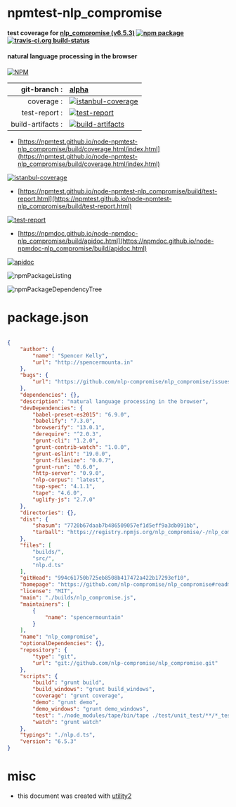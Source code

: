 # npmtest-nlp_compromise

#### test coverage for  [nlp_compromise (v6.5.3)](https://github.com/nlp-compromise/nlp_compromise#readme)  [![npm package](https://img.shields.io/npm/v/npmtest-nlp_compromise.svg?style=flat-square)](https://www.npmjs.org/package/npmtest-nlp_compromise) [![travis-ci.org build-status](https://api.travis-ci.org/npmtest/node-npmtest-nlp_compromise.svg)](https://travis-ci.org/npmtest/node-npmtest-nlp_compromise)

#### natural language processing in the browser

[![NPM](https://nodei.co/npm/nlp_compromise.png?downloads=true&downloadRank=true&stars=true)](https://www.npmjs.com/package/nlp_compromise)

| git-branch : | [alpha](https://github.com/npmtest/node-npmtest-nlp_compromise/tree/alpha)|
|--:|:--|
| coverage : | [![istanbul-coverage](https://npmtest.github.io/node-npmtest-nlp_compromise/build/coverage.badge.svg)](https://npmtest.github.io/node-npmtest-nlp_compromise/build/coverage.html/index.html)|
| test-report : | [![test-report](https://npmtest.github.io/node-npmtest-nlp_compromise/build/test-report.badge.svg)](https://npmtest.github.io/node-npmtest-nlp_compromise/build/test-report.html)|
| build-artifacts : | [![build-artifacts](https://npmtest.github.io/node-npmtest-nlp_compromise/glyphicons_144_folder_open.png)](https://github.com/npmtest/node-npmtest-nlp_compromise/tree/gh-pages/build)|

- [https://npmtest.github.io/node-npmtest-nlp_compromise/build/coverage.html/index.html](https://npmtest.github.io/node-npmtest-nlp_compromise/build/coverage.html/index.html)

[![istanbul-coverage](https://npmtest.github.io/node-npmtest-nlp_compromise/build/screenCapture.buildCi.browser.%252Ftmp%252Fbuild%252Fcoverage.lib.html.png)](https://npmtest.github.io/node-npmtest-nlp_compromise/build/coverage.html/index.html)

- [https://npmtest.github.io/node-npmtest-nlp_compromise/build/test-report.html](https://npmtest.github.io/node-npmtest-nlp_compromise/build/test-report.html)

[![test-report](https://npmtest.github.io/node-npmtest-nlp_compromise/build/screenCapture.buildCi.browser.%252Ftmp%252Fbuild%252Ftest-report.html.png)](https://npmtest.github.io/node-npmtest-nlp_compromise/build/test-report.html)

- [https://npmdoc.github.io/node-npmdoc-nlp_compromise/build/apidoc.html](https://npmdoc.github.io/node-npmdoc-nlp_compromise/build/apidoc.html)

[![apidoc](https://npmdoc.github.io/node-npmdoc-nlp_compromise/build/screenCapture.buildCi.browser.%252Ftmp%252Fbuild%252Fapidoc.html.png)](https://npmdoc.github.io/node-npmdoc-nlp_compromise/build/apidoc.html)

![npmPackageListing](https://npmtest.github.io/node-npmtest-nlp_compromise/build/screenCapture.npmPackageListing.svg)

![npmPackageDependencyTree](https://npmtest.github.io/node-npmtest-nlp_compromise/build/screenCapture.npmPackageDependencyTree.svg)



# package.json

```json

{
    "author": {
        "name": "Spencer Kelly",
        "url": "http://spencermounta.in"
    },
    "bugs": {
        "url": "https://github.com/nlp-compromise/nlp_compromise/issues"
    },
    "dependencies": {},
    "description": "natural language processing in the browser",
    "devDependencies": {
        "babel-preset-es2015": "6.9.0",
        "babelify": "7.3.0",
        "browserify": "13.0.1",
        "derequire": "^2.0.3",
        "grunt-cli": "1.2.0",
        "grunt-contrib-watch": "1.0.0",
        "grunt-eslint": "19.0.0",
        "grunt-filesize": "0.0.7",
        "grunt-run": "0.6.0",
        "http-server": "0.9.0",
        "nlp-corpus": "latest",
        "tap-spec": "4.1.1",
        "tape": "4.6.0",
        "uglify-js": "2.7.0"
    },
    "directories": {},
    "dist": {
        "shasum": "7720b67daab7b486509057ef1d5eff9a3db091bb",
        "tarball": "https://registry.npmjs.org/nlp_compromise/-/nlp_compromise-6.5.3.tgz"
    },
    "files": [
        "builds/",
        "src/",
        "nlp.d.ts"
    ],
    "gitHead": "994c61750b725eb8508b417472a422b17293ef10",
    "homepage": "https://github.com/nlp-compromise/nlp_compromise#readme",
    "license": "MIT",
    "main": "./builds/nlp_compromise.js",
    "maintainers": [
        {
            "name": "spencermountain"
        }
    ],
    "name": "nlp_compromise",
    "optionalDependencies": {},
    "repository": {
        "type": "git",
        "url": "git://github.com/nlp-compromise/nlp_compromise.git"
    },
    "scripts": {
        "build": "grunt build",
        "build_windows": "grunt build_windows",
        "coverage": "grunt coverage",
        "demo": "grunt demo",
        "demo_windows": "grunt demo_windows",
        "test": "./node_modules/tape/bin/tape ./test/unit_test/**/*_test.js | tap-spec",
        "watch": "grunt watch"
    },
    "typings": "./nlp.d.ts",
    "version": "6.5.3"
}
```



# misc
- this document was created with [utility2](https://github.com/kaizhu256/node-utility2)
